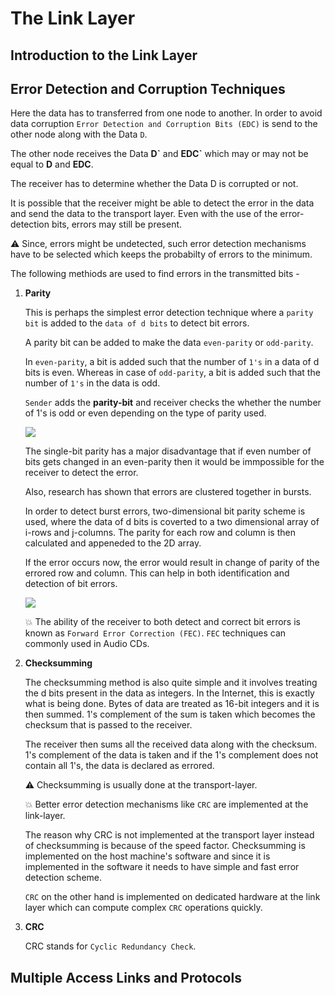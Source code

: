 # The Link Layer 

## Introduction to the Link Layer



## Error Detection and Corruption Techniques 

Here the data has to transferred from one node to another. In order to avoid data corruption ```Error Detection and Corruption Bits (EDC)``` is send to the other node along with the Data ```D```.

The other node receives the Data **D\`** and **EDC\`** which may or may not be equal to **D** and **EDC**. 

The receiver has to determine whether the Data D is corrupted or not. 

It is possible that the receiver might be able to detect the error in the data and send the data to the transport layer. Even with the use of the error-detection bits, errors may still be present. 

:warning: Since, errors might be undetected, such error detection mechanisms have to be selected which keeps the probabilty of errors to the minimum.

The following methiods are used to find errors in the transmitted bits - 

1.  **Parity**

    This is perhaps the simplest error detection technique where a ```parity bit``` is added to the ```data of d bits``` to detect bit errors.

    A parity bit can be added to make the data ```even-parity``` or ```odd-parity```. 

    In ```even-parity```, a bit is added such that the number of ```1's``` in a data of d bits is even. Whereas in case of ```odd-parity```, a bit is added such that the number of ```1's``` in the data is odd. 

    ```Sender``` adds the **parity-bit** and receiver checks the whether the number of 1's is odd or even depending on the type of parity used.

    ![](#)

    The single-bit parity has a major disadvantage that if even number of bits gets changed in an even-parity then it would be immpossible for the receiver to detect the error.

    Also, research has shown that errors are clustered together in bursts.

    In order to detect burst errors, two-dimensional bit parity scheme is used, where the data of d bits is coverted to a two dimensional array of i-rows and j-columns. The parity for each row and column is then calculated and appeneded to the 2D array. 

    If the error occurs now, the error would result in change of parity of the errored row and column. This can help in both identification and detection of bit errors. 

    ![](#)

    :boom: The ability of the receiver to both detect and correct bit errors is known as ```Forward Error Correction (FEC)```. ```FEC``` techniques can commonly used in Audio CDs.

1.  **Checksumming**

    The checksumming method is also quite simple and it involves treating the d bits present in the data as integers. In the Internet, this is exactly what is being done. Bytes of data are treated as 16-bit integers and it is then summed. 1's complement of the sum is taken which becomes the checksum that is passed to the receiver. 
    
    The receiver then sums all the received data along with the checksum. 1's complement of the data is taken and if the 1's complement does not contain all 1's, the data is declared as errored. 

    :warning: Checksumming is usually done at the transport-layer. 

    :boom: Better error detection mechanisms like ```CRC``` are implemented at the link-layer. 

    The reason why CRC is not implemented at the transport layer instead of checksumming is because of the speed factor. Checksumming is implemented on the host machine's software and since it is implemented in the software it needs to have simple and fast error detection scheme.

    ```CRC``` on the other hand is implemented on dedicated hardware at the link layer which can compute complex ```CRC``` operations quickly.  

1.  **CRC**

    CRC stands for ```Cyclic Redundancy Check```. 


## Multiple Access Links and Protocols

